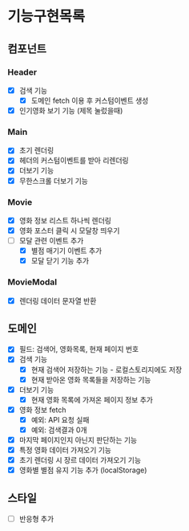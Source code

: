 # 기능구현목록

## 컴포넌트

### Header

- [x] 검색 기능
  - [x] 도메인 fetch 이용 후 커스텀이벤트 생성
- [x] 인기영화 보기 기능 (제목 눌렀을때)

### Main

- [x] 초기 렌더링
- [x] 헤더의 커스텀이벤트를 받아 리렌더링
- [x] 더보기 기능
- [x] 무한스크롤 더보기 기능

### Movie

- [x] 영화 정보 리스트 하나씩 렌더링
- [x] 영화 포스터 클릭 시 모달창 띄우기
- [ ] 모달 관련 이벤트 추가
  - [x] 별점 매기기 이벤트 추가
  - [x] 모달 닫기 기능 추가

### MovieModal

- [x] 렌더링 데이터 문자열 반환

## 도메인

- [x] 필드: 검색어, 영화목록, 현재 페이지 번호
- [x] 검색 기능
  - [x] 현재 검색어 저장하는 기능 - 로컬스토리지에도 저장
  - [x] 현재 받아온 영화 목록들을 저장하는 기능
- [x] 더보기 기능
  - [x] 현재 영화 목록에 가져온 페이지 정보 추가
- [x] 영화 정보 fetch
  - [x] 예외: API 요청 실패
  - [x] 예외: 검색결과 0개
- [x] 마지막 페이지인지 아닌지 판단하는 기능
- [x] 특정 영화 데이터 가져오기 기능
- [x] 초기 렌더링 시 장르 데이터 가져오기 기능
- [x] 영화별 별점 유지 기능 추가 (localStorage)

## 스타일

- [ ] 반응형 추가
